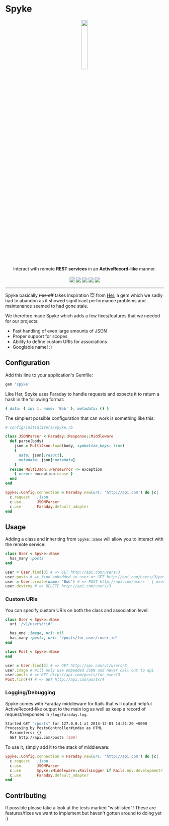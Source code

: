# Spyke

<p align="center">
  <img src="http://upload.wikimedia.org/wikipedia/en/thumb/2/21/Spyke.jpg/392px-Spyke.jpg" width="20%" />
  <br/>
  Interact with remote <strong>REST services</strong> in an <strong>ActiveRecord-like</strong> manner.
  <br /><br />
  <a href="http://badge.fury.io/rb/spyke"><img src="https://badge.fury.io/rb/spyke.svg" alt="Gem Version" height="18"></a>
  <a href="https://codeclimate.com/github/balvig/spyke"><img src="https://codeclimate.com/github/balvig/spyke/badges/gpa.svg" /></a>
  <a href='https://gemnasium.com/balvig/spyke'><img src="http://img.shields.io/gemnasium/balvig/spyke.svg" /></a>
  <a href='https://coveralls.io/r/balvig/spyke?branch=master'><img src='https://coveralls.io/repos/balvig/spyke/badge.png?branch=master' /></a>
  <a href="https://travis-ci.org/balvig/spyke"><img src="https://travis-ci.org/balvig/spyke.svg?branch=master" /></a>
</p>

---

Spyke basically ~~rips off~~ takes inspiration :innocent: from [Her](https://github.com/remiprev/her), a gem which we sadly had to abandon as it showed significant performance problems and maintenance seemed to had gone stale.

We therefore made Spyke which adds a few fixes/features that we needed for our projects:

- Fast handling of even large amounts of JSON
- Proper support for scopes
- Ability to define custom URIs for associations
- Googlable name! :)

## Configuration

Add this line to your application's Gemfile:

```ruby
gem 'spyke'
```

Like Her, Spyke uses Faraday to handle requests and expects it to return a hash in the following format:

```ruby
{ data: { id: 1, name: 'Bob' }, metadata: {} }
```

The simplest possible configuration that can work is something like this:

```ruby
# config/initializers/spyke.rb

class JSONParser < Faraday::Response::Middleware
  def parse(body)
    json = MultiJson.load(body, symbolize_keys: true)
    {
      data: json[:result],
      metadata: json[:metadata]
    }
  rescue MultiJson::ParseError => exception
    { error: exception.cause }
  end
end

Spyke::Config.connection = Faraday.new(url: 'http://api.com') do |c|
  c.request   :json
  c.use       JSONParser
  c.use       Faraday.default_adapter
end
```

## Usage

Adding a class and inheriting from `Spyke::Base` will allow you to interact with the remote service:

```ruby
class User < Spyke::Base
  has_many :posts
end

user = User.find(3) # => GET http://api.com/users/3
user.posts # => find embedded in user or GET http://api.com/users/3/posts
user = User.create(name: 'Bob') # => POST http://api.com/users - { user: { name: 'Bob' } }
user.destroy # => DELETE http://api.com/users/3
```

### Custom URIs

You can specify custom URIs on both the class and association level:

```ruby
class User < Spyke::Base
  uri '/v1/users/:id'

  has_one :image, uri: nil
  has_many :posts, uri: '/posts/for_user/:user_id'
end

class Post < Spyke::Base
end

user = User.find(3) # => GET http://api.com/v1/users/3
user.image # Will only use embedded JSON and never call out to api
user.posts # => GET http://api.com/posts/for_user/3
Post.find(4) # => GET http://api.com/posts/4
```

### Logging/Debugging

Spyke comes with Faraday middleware for Rails that will output helpful
ActiveRecord-like output to the main log as well as keep a record of
request/responses in  `/log/faraday.log`.

```bash
Started GET "/posts" for 127.0.0.1 at 2014-12-01 14:31:20 +0000
Processing by PostsController#index as HTML
  Parameters: {}
  GET http://api.com/posts [200]
```

To use it, simply add it to the stack of middleware:

```ruby
Spyke::Config.connection = Faraday.new(url: 'http://api.com') do |c|
  c.request   :json
  c.use       JSONParser
  c.use       Spyke::Middleware::RailsLogger if Rails.env.development?
  c.use       Faraday.default_adapter
end
```

## Contributing

If possible please take a look at the tests marked "wishlisted"!
These are features/fixes we want to implement but haven't gotten around to doing yet :)
